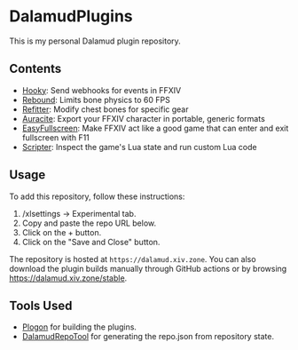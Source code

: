 # DalamudPlugins

This is my personal Dalamud plugin repository.

## Contents

* [Hooky](https://github.com/redstrate/Hooky): Send webhooks for events in FFXIV
* [Rebound](https://github.com/redstrate/Rebound): Limits bone physics to 60 FPS
* [Refitter](https://github.com/redstrate/Refitter): Modify chest bones for specific gear
* [Auracite](https://github.com/redstrate/Auracite): Export your FFXIV character in portable, generic formats
* [EasyFullscreen](https://github.com/redstrate/EasyFullscreen): Make FFXIV act like a good game that can enter and exit fullscreen with F11 
* [Scripter](https://github.com/redstrate/Scripter): Inspect the game's Lua state and run custom Lua code

## Usage

To add this repository, follow these instructions:

1. /xlsettings -> Experimental tab.
2. Copy and paste the repo URL below.
3. Click on the + button.
4. Click on the "Save and Close" button.

The repository is hosted at `https://dalamud.xiv.zone`. You can also download the plugin builds manually through GitHub actions or by browsing https://dalamud.xiv.zone/stable.

## Tools Used

* [Plogon](https://github.com/goatcorp/Plogon) for building the plugins.
* [DalamudRepoTool](https://github.com/redstrate/DalamudRepoTool) for generating the repo.json from repository state.
